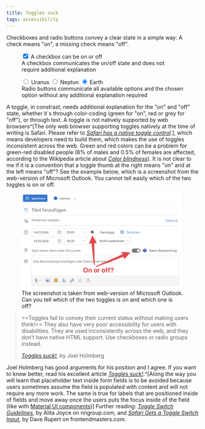```yaml
---
title: Toggles suck
tags: accessibility
---
```

Checkboxes and radio buttons convey a clear state in a simple way: A check means "on", a missing check means "off". 

<figure>
<label class="flex flex-row gap-ryt items-center"> <input type="checkbox" id="checkbox" checked/> <span>A checkbox can be on or off</span></label>
<figcaption>A checkbox communicates the on/off state and does not require additional explanation</figcaption>
</figure>

<figure>
<label class="flex flex-row gap-ryt items-center"><input type="radio" name="radio-group" id="uranus"> <span>Uranus</span></label>
<label class="flex flex-row gap-ryt items-center"><input type="radio" name="radio-group" id="neptun"> <span>Neptun</span></label>
<label class="flex flex-row gap-ryt items-center"><input type="radio" name="radio-group" id="earth" checked> <span>Earth</span></label>
<figcaption>Radio buttons communicate all available options and the chosen option without any additional explanation required</figcaption>
</figure>

A toggle, in constrast, needs additional explanation for the "on" and "off" state, whether it´s through color-coding (green for "on", red or grey for "off"), or through text. A toggle is not natively supported by web browsers^[The only web browser supporting toggles natively at the time of writing is Safari. Please refer to [<cite> Safari has a native toggle control</cite>](/2024-03-15-safari-toggle/).], which means developers need to build them, which makes the use of toggles inconsistent across the web. Green and red colors can be a problem for green-red disabled people (8% of males and 0.5% of females are affected, according to the Wikipedia article about [<cite> Color blindness</cite>](https://en.wikipedia.org/wiki/Color_blindness)). It is not clear to me if it is a convention that a toggle thumb at the right means "on" and at the left means "off"? See the example below, which is a screenshot from the web-version of Microsoft Outlook. You cannot tell easily which of the two toggles is on or off.

<figure>
<img src="/img/accessibility/toggle-microsoft-outlook.png">
<figcaption>The screenshot is taken from web-version of Microsoft Outlook. Can you tell which of the two toggles is on and which one is off?</figcaption>
</figure>

> ==Toggles fail to convey their current status without making users think!== They also have very poor accessibility for users with disabilities. They are used inconsistently across the web, and they don’t have native HTML support. Use checkboxes or radio groups instead.
> <footer><a href="https://axesslab.com/toggles-suck/"><cite>Toggles suck!</cite></a>, by Joel Holmberg</footer>

Joel Holmberg has good arguments for his position and I agree. If you want to know better, read his excellent article [<cite>Toggles suck!</cite>](https://axesslab.com/toggles-suck/).^[Along the way you will learn that placeholder text inside form fields is to be avoided because users sometimes assume the field is populated with content and will not require any more work. The same is true for labels that are positioned inside of fields and move away once the users puts the focus inside of the field (like with [Material UI components](https://mui.com/material-ui/react-text-field/#basic-textfield))] Further reading:  [<cite>Toggle Switch Guidelines</cite>](https://www.nngroup.com/articles/toggle-switch-guidelines/), by Alita Joyce on nngroup.com, and  [<cite>Safari Gets a Toggle Switch Input</cite>](https://frontendmasters.com/blog/safari-gets-a-toggle-switch-input/), by Dave Rupert on frontendmasters.com.

